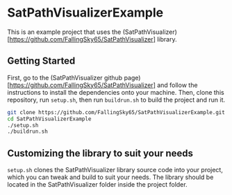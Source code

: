 # SatPathVisualizerExample

This is an example project that uses the (SatPathVisualizer)[https://github.com/FallingSky65/SatPathVisualizer] library.

## Getting Started

First, go to the (SatPathVisualizer github page)[https://github.com/FallingSky65/SatPathVisualizer] and follow the instructions to install the dependencies onto your machine. Then, clone this repository, run `setup.sh`, then run `buildrun.sh` to build the project and run it.

``` bash
git clone https://github.com/FallingSky65/SatPathVisualizerExample.git SatPathVisualizerExample
cd SatPathVisualizerExample
./setup.sh
./buildrun.sh
```

## Customizing the library to suit your needs

`setup.sh` clones the SatPathVisualizer library source code into your project, which you can tweak and build to suit your needs. The library should be located in the SatPathVisualizer folder inside the project folder.

